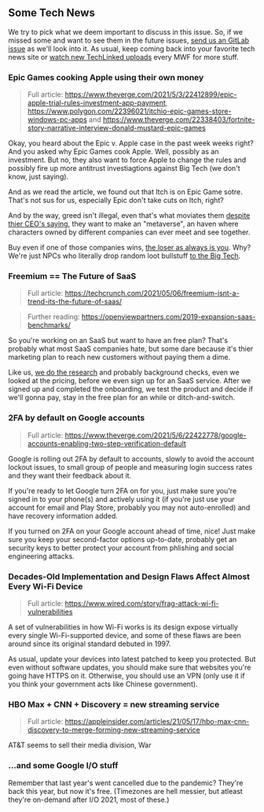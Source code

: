 ## Some Tech News

We try to pick what we deem important to discuss in this issue. So,
if we missed some and want to see them in the future issues,
[send us an GitLab issue](https://gitlab.com/MadeByThePinsHub/RecapTime/newsletter-archive/issues/new)
as we'll look into it. As usual, keep coming back into your favorite
tech news site or [watch new TechLinked uploads](https://www.youtube.com/channel/UCeeFfhMcJa1kjtfZAGskOCA) every MWF for more stuff.

### Epic Games cooking Apple using their own money

> Full article: https://www.theverge.com/2021/5/3/22412899/epic-apple-trial-rules-investment-app-payment, https://www.polygon.com/22396021/itchio-epic-games-store-windows-pc-apps and https://www.theverge.com/22338403/fortnite-story-narrative-interview-donald-mustard-epic-games

Okay, you heard about the Epic v. Apple case in the past week weeks right? And you asked why Epic Games cook Apple. Well, possibly as an investment. But no, they also want to force Apple to change the rules and possibly fire up more antitrust investiagtions against Big Tech (we don't know, just saying).

And as we read the article, we found out that Itch is on Epic Game sotre. That's not sus for us, especially Epic don't take cuts on Itch, right?

And by the way, greed isn't illegal, even that's what moviates them [despite thier CEO's saying](https://www.theverge.com/2020/8/14/21369622/epic-ceo-tim-sweeney-apple-fortnite-lawsuit-ban-basic-freedoms-developers), they want to make an "metaverse", an haven where characters owned by different companies can ever meet and see together.

Buy even if one of those companies wins, [the loser as always is you](https://youtu.be/uqj2z3QaRyU?t=165). Why? We're just NPCs who literally drop random loot bullstuff [to the Big Tech](https://www.nytimes.com/2021/04/29/technology/big-tech-pandemic-economy.html).

### Freemium == The Future of SaaS

> Full article: https://techcrunch.com/2021/05/06/freemium-isnt-a-trend-its-the-future-of-saas/

> Further reading: https://openviewpartners.com/2019-expansion-saas-benchmarks/

So you're working on an SaaS but want to have an free plan? That's probably what most SaaS companies hate, but some dare because it's thier marketing plan to reach new customers without paying them a dime.

Like us, [we do the research](https://www.gartner.com/en/sales/insights/b2b-buying-journey) and probably background checks, even we looked at the pricing, before we even sign up for an SaaS service. After we signed up and completed the onboarding, we test the product and decide if we'll gonna pay, stay in the free plan for an while or ditch-and-switch.

### 2FA by default on Google accounts

> Full article: https://www.theverge.com/2021/5/6/22422778/google-accounts-enabling-two-step-verification-default

Google is rolling out 2FA by default to accounts, slowly to avoid the account lockout issues, to small group of people and measuring login success rates and they want their feedback about it.

If you're ready to let Google turn 2FA on for you, just make sure you're signed in to your phone(s) and actively using it (if you're just use your account for email and Play Store, probably you may not auto-enrolled) and have recovery information added.

If you turned on 2FA on your Google account ahead of time, nice! Just make sure you keep your second-factor options up-to-date, probably get an security keys to better protect your account from phlishing and social engineering attacks.

### Decades-Old Implementation and Design Flaws Affect Almost Every Wi-Fi Device

> Full article: https://www.wired.com/story/frag-attack-wi-fi-vulnerabilities 

A set of vulnerabilities in how Wi-Fi works is its design expose virtually every single Wi-Fi-supported device, and some of these flaws are been around since its original standard debuted in 1997.

As usual, update your devices into latest patched to keep you protected. But even without software updates, you should make sure that websites you're going have HTTPS on it. Otherwise, you should use an VPN (only use it if you think your government acts like Chinese government).

### HBO Max + CNN + Discovery = new streaming service

> Full article: https://appleinsider.com/articles/21/05/17/hbo-max-cnn-discovery-to-merge-forming-new-streaming-service

AT&T seems to sell their media division, War

### ...and some Google I/O stuff

Remember that last year's went cancelled due to the pandemic? They're back this year, but now it's free. (Timezones are hell messier, but atleast they're on-demand after I/O 2021, most of these.)


